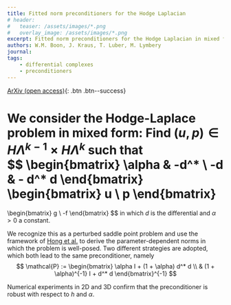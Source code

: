 ```yaml
---
title: Fitted norm preconditioners for the Hodge Laplacian
# header: 
#   teaser: /assets/images/*.png
#   overlay_image: /assets/images/*.png
excerpt: Fitted norm preconditioners for the Hodge Laplacian in mixed form
authors: W.M. Boon, J. Kraus, T. Luber, M. Lymbery
journal: 
tags: 
    - differential complexes
    - preconditioners
---
```


<!-- [Published version](https://doi.org/10.48550/arXiv.2507.23586){: .btn .btn--info} -->
[ArXiv (open access)](https://doi.org/10.48550/arXiv.2507.23586){: .btn .btn--success}

We consider the Hodge-Laplace problem in mixed form: Find $(u, p) \in H\Lambda^{k - 1} \times H \Lambda^k$ such that \
$$
\begin{bmatrix}
    \alpha & -d^* \\
    -d & - d^* d
\end{bmatrix}
\begin{bmatrix}
    u \\ p
\end{bmatrix}
= 
\begin{bmatrix}
    g \\ -f
\end{bmatrix}
$$
in which $d$ is the differential and $\alpha > 0$ a constant. 

We recognize this as a perturbed saddle point problem and use the framework of [Hong et al.](https://doi.org/10.1090/mcom/3795) to derive the parameter-dependent norms in which the problem is well-posed. Two different strategies are adopted, which both lead to the same preconditioner, namely \
$$
\mathcal{P} := \begin{bmatrix}
    \alpha I + (1 + \alpha) d^* d \\
    & (1 + \alpha)^{-1} I + d^* d
\end{bmatrix}^{-1}
$$

Numerical experiments in 2D and 3D confirm that the preconditioner is robust with respect to $h$ and $\alpha$. 